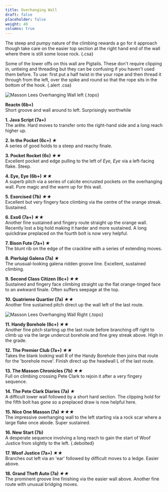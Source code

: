 ```yaml
---
title: Overhanging Wall
draft: false
placeholder: false
weight: 40
columns: true
---
```

The steep and pumpy nature of the climbing rewards a go for it approach though take care on the easier top section at the right hand end of the wall where there is still some loose rock. 
{.csa}

Some of the lower offs on this wall are Pigtails. These don't require clipping in, untieing and threading but they can be confusing if you haven't used them before. To use: first put a half twist in the your rope and then thread it through from the left, over the spike and round so that the rope sits in the bottom of the hook.
{.alert .csa}

![Masson Lees Overhanging Wall left](/img/peak/matlock/masson-lees-oh-wall-left.jpg)
{.topo}

**Reactn (6b+)**  
Short groove and wall around to left. Surprisingly worthwhile 

**1. Java Script (7a+)**  
The arête. Hard moves to transfer onto the right-hand side and a long reach higher up. 

**2. In the Pocket (6c+) *&starf;***  
A series of good holds to a steep and reachy finale.  

**3. Pocket Rocket (6c) *&starf;&starf;***  
Excellent pocket and edge pulling to the left of <em>Eye, Eye</em> via a left-facing flake. Steep.  

**4. Eye, Eye (6b+) *&starf;&starf;***  
A superb pitch via a series of calcite encrusted pockets on the overhanging wall. Pure magic and the warm up for this wall.  

**5. Exorcised (7b)  *&starf;&starf;***  
Excellent but very fingery face climbing via the centre of the orange streak. Sustained.  

**6. Exo6 (7a+) *&starf;&starf;***  
Another fine sustained and fingery route straight up the orange wall. Recently lost a big hold making it harder and more sustained. A long quickdraw preplaced on the fourth bolt is now very helpful.  

**7. Bison Fute (7a+) *&starf;***  
The blunt rib on the edge of the crackline with a series of extending moves. 

**8. Pierluigi Galena (7a) *&starf;***  
The unusual-looking galena ridden groove line. Excellent, sustained climbing.  

**9. Second Class Citizen (6c+) *&starf;&starf;***  
Sustained and fingery face climbing straight up the flat orange-tinged face to an awkward finale. Often suffers seepage at the top.  

**10. Quatrieme Quartier (7a) *&starf;&starf;***  
Another fine sustained pitch direct up the wall left of the last route.  

![Masson Lees Overhanging Wall Right](/img/peak/matlock/masson-lees-oh-wall-right.jpg)
{.topo}

**11. Handy Borehole (6c+) *&starf;&starf;***  
Another fine pitch starting up the last route before branching off right to climb up via the large undercut borehole and fine grey streak above. High in the grade.  

**12. The Premier Club (7a+) *&starf;&starf;***  
Takes the blank looking wall R of the Handy Borehole then joins that route for the 'borehole move'. Finish direct up the headwall L of the last route.  

**13. The Masson Chronicles (7b) *&starf;&starf;***  
Full on climbing crossing Pete Clark to rejoin it after a very fingery sequence. 

**14. The Pete Clark Diaries (7a) *&starf;***  
A difficult lower wall followed by a short hard section. The clipping hold for the fifth bolt has gone so a preplaced draw is now helpful here. 

**15. Nice One Masson (7a) *&starf;&starf;&starf;***  
The impressive overhanging wall to the left starting via a rock scar where a large flake once abode. Super sustained.  

**16. New Start (7b)**  
A desperate sequence involving a long reach to gain the start of Woof Justice from slightly to the left.
{.debolted}

**17. Woof Justice (7a+) *&starf;&starf;***  
Branches out left via an 'ear' followed by difficult moves to a ledge. Easier above.  

**18. Grand Theft Auto (7a) *&starf;&starf;***  
The prominent groove line finishing via the easier wall above. Another fine route with unusual bridging moves.  




